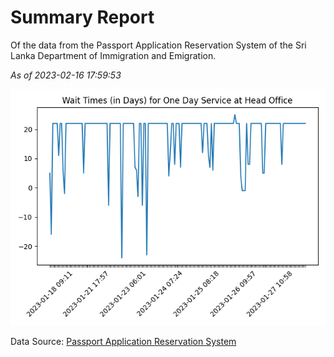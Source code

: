 # Summary Report

Of the data from the Passport Application Reservation System of the Sri Lanka Department of Immigration and Emigration.

*As of 2023-02-16 17:59:53*

![Wait Time Chart](summary.wait_time_chart.png)

Data Source: [Passport Application Reservation System](https://eservices.immigration.gov.lk:8443/appointment/pages/reservationApplication.xhtml)